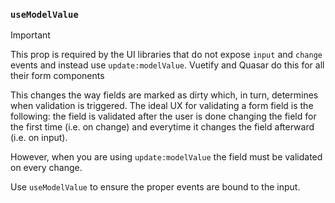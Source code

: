 ### `useModelValue`

> [!IMPORTANT]
> This prop is required by the UI libraries that do not expose `input` and `change` events and instead use `update:modelValue`. Vuetify and Quasar do this for all their form components
 
This changes the way fields are marked as dirty which, in turn, determines when validation is triggered. The ideal UX for validating a form field is the following: the field is validated after the user is done changing the field for the first 
time (i.e. on change) and everytime it changes the field afterward (i.e. on input). 

However, when you are using `update:modelValue` the field must be validated on every change.

Use `useModelValue` to ensure the proper events are bound to the input.
